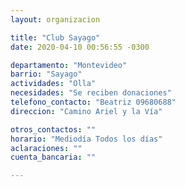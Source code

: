 ```yaml
---
layout: organizacion

title: "Club Sayago"
date: 2020-04-10 00:56:55 -0300

departamento: "Montevideo"
barrio: "Sayago"
actividades: "Olla"
necesidades: "Se reciben donaciones"
telefono_contacto: "Beatriz 09680688"
direccion: "Camino Ariel y la Vía"

otros_contactos: ""
horario: "Mediodía Todos los días"
aclaraciones: ""
cuenta_bancaria: ""

---
```

